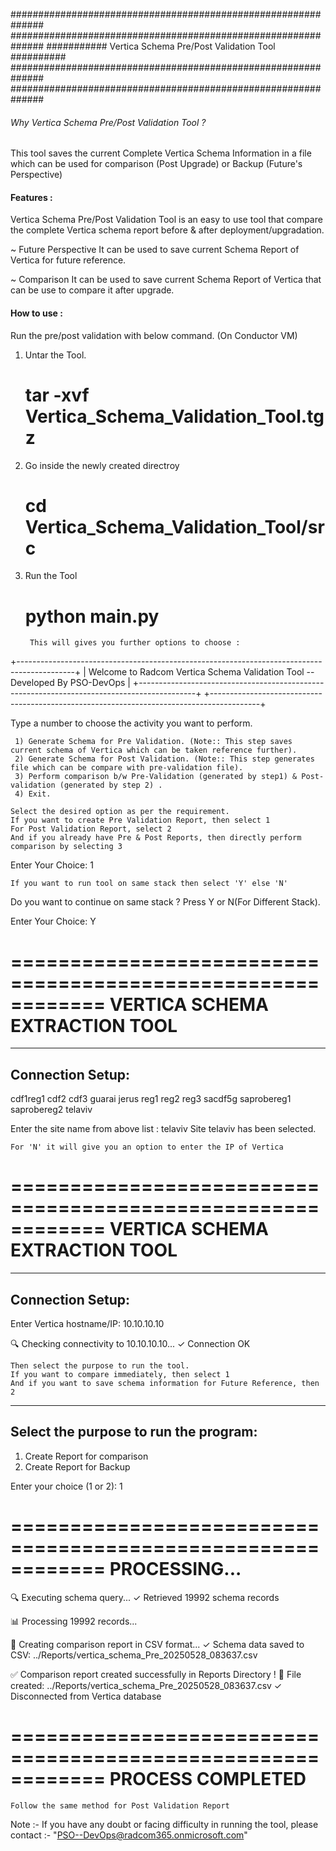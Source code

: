 ##############################################################
##############################################################
########### Vertica Schema Pre/Post Validation Tool ##########
##############################################################
##############################################################

###### Why Vertica Schema Pre/Post Validation Tool ?

This tool saves the current Complete Vertica Schema Information in a file which can be used for comparison (Post Upgrade) or Backup (Future's Perspective)


#### Features :

Vertica Schema Pre/Post Validation Tool is an easy to use tool that compare the complete Vertica schema report before & after deployment/upgradation.

~ Future Perspective
        It can be used to save current Schema Report of Vertica for future reference.

~ Comparison
        It can be used to save current Schema Report of Vertica that can be use to compare it after upgrade.


#### How to use :

Run the pre/post validation with below command. (On Conductor VM)

1. Untar the Tool.
   # tar -xvf Vertica_Schema_Validation_Tool.tgz

2. Go inside the newly created directroy
   # cd Vertica_Schema_Validation_Tool/src

3. Run the Tool
   # python main.py
		
		This will gives you further options to choose :
		
+--------------------------------------------------------------------------------------------+
| Welcome to Radcom Vertica Schema Validation Tool -- Developed By PSO-DevOps |
+--------------------------------------------------------------------------------------------+
+------------------------------------------------------------------------------------------+

Type a number to choose the activity you want to perform.

     1) Generate Schema for Pre Validation. (Note:: This step saves current schema of Vertica which can be taken reference further).
     2) Generate Schema for Post Validation. (Note:: This step generates file which can be compare with pre-validation file).
     3) Perform comparison b/w Pre-Validation (generated by step1) & Post-validation (generated by step 2) .
     4) Exit.

```
Select the desired option as per the requirement.
If you want to create Pre Validation Report, then select 1
For Post Validation Report, select 2
And if you already have Pre & Post Reports, then directly perform comparison by selecting 3
```


Enter Your Choice: 1

```
If you want to run tool on same stack then select 'Y' else 'N'
```

Do you want to continue on same stack ? Press Y or N(For Different Stack).

Enter Your Choice: Y

============================================================
    VERTICA SCHEMA EXTRACTION TOOL
============================================================

----------------------------------------
Connection Setup:
----------------------------------------
cdf1reg1
cdf2
cdf3
guarai
jerus
reg1
reg2
reg3
sacdf5g
saprobereg1
saprobereg2
telaviv

Enter the site name from above list : telaviv
Site telaviv has been selected.

```
For 'N' it will give you an option to enter the IP of Vertica
```

============================================================
    VERTICA SCHEMA EXTRACTION TOOL
============================================================

----------------------------------------
Connection Setup:
----------------------------------------
Enter Vertica hostname/IP: 10.10.10.10

🔍 Checking connectivity to 10.10.10.10...
✓ Connection OK


```
Then select the purpose to run the tool. 
If you want to compare immediately, then select 1
And if you want to save schema information for Future Reference, then 2
```


----------------------------------------
Select the purpose to run the program:
----------------------------------------
1. Create Report for comparison
2. Create Report for Backup

Enter your choice (1 or 2): 1

============================================================
    PROCESSING...
============================================================

🔍 Executing schema query...
✓ Retrieved 19992 schema records

📊 Processing 19992 records...

📄 Creating comparison report in CSV format...
✓ Schema data saved to CSV: ../Reports/vertica_schema_Pre_20250528_083637.csv

✅ Comparison report created successfully in Reports Directory !
📁 File created: ../Reports/vertica_schema_Pre_20250528_083637.csv
✓ Disconnected from Vertica database

============================================================
    PROCESS COMPLETED
============================================================

```
Follow the same method for Post Validation Report
```

Note :- If you have any doubt or facing difficulty in running the tool, please contact :- "PSO--DevOps@radcom365.onmicrosoft.com"

